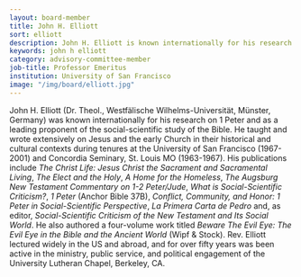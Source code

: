 ```yaml
---
layout: board-member
title: John H. Elliott
sort: elliott
description: John H. Elliott is known internationally for his research on 1 Peter and as a leading proponent of the social-scientific study of the Bible. He has taught and written extensively on Jesus and the early Church in their historical and cultural contexts during tenures at the University of San Francisco (1967-2001) and Concordia Seminary, St. Louis MO (1963-1967).
keywords: john h elliott
category: advisory-committee-member
job-title: Professor Emeritus
institution: University of San Francisco
image: "/img/board/elliott.jpg"
---
```


John H. Elliott (Dr. Theol., Westfälische Wilhelms-Universität, Münster, Germany) was known internationally for his research on 1 Peter and as a leading proponent of the social-scientific study of the Bible. He taught and wrote extensively on Jesus and the early Church in their historical and cultural contexts during tenures at the University of San Francisco (1967-2001) and Concordia Seminary, St. Louis MO (1963-1967). His publications include _The Christ Life: Jesus Christ the Sacrament and Sacramental Living_, _The Elect and the Holy_, _A Home for the Homeless_, _The Augsburg New Testament Commentary on 1-2 Peter/Jude_, _What is Social-Scientific Criticism?_, _1 Peter_ (Anchor Bible 37B), _Conflict, Community, and Honor: 1 Peter in Social-Scientific Perspective_, _La Primera Carta de Pedro_ and, as editor, _Social-Scientific Criticism of the New Testament and Its Social World_. He also authored a four-volume work titled _Beware The Evil Eye: The Evil Eye in the Bible and the Ancient World_ (Wipf & Stock). Rev. Elliott lectured widely in the US and abroad, and for over fifty years was been active in the ministry, public service, and political engagement of the University Lutheran Chapel, Berkeley, CA.
